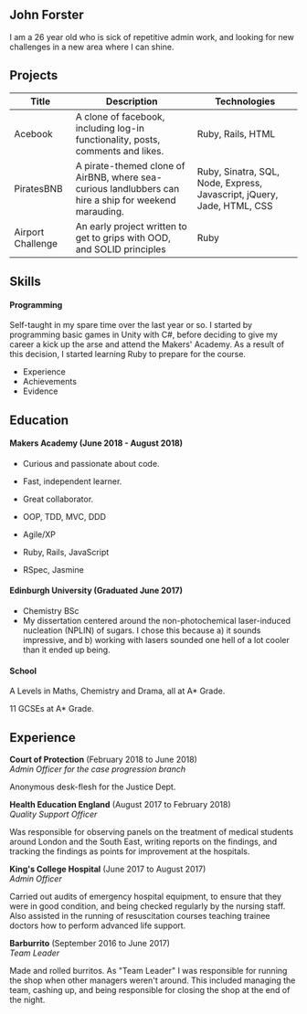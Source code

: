 ## John Forster

I am a 26 year old who is sick of repetitive admin work, and looking for new challenges in a new area where I can shine.

## Projects



| Title    | Description | Technologies|
| -------- | --------    | -------- |
| Acebook     | A clone of facebook, including log-in functionality, posts, comments and likes.        | Ruby, Rails, HTML|
| PiratesBNB     | A pirate-themed clone of AirBNB, where sea-curious landlubbers can hire a ship for weekend marauding.| Ruby, Sinatra, SQL, Node, Express, Javascript, jQuery, Jade, HTML, CSS|
| Airport Challenge     | An early project written to get to grips with OOD, and SOLID principles| Ruby|


## Skills

#### Programming

Self-taught in my spare time over the last year or so. I started by programming basic games in Unity with C#, before deciding to give my career a kick up the arse and attend the Makers' Academy. As a result of this decision, I started learning Ruby to prepare for the course.

- Experience
- Achievements
- Evidence

## Education

#### Makers Academy (June 2018 - August 2018)

- Curious and passionate about code.
- Fast, independent learner.
- Great collaborator.

- OOP, TDD, MVC, DDD
- Agile/XP
- Ruby, Rails, JavaScript
- RSpec, Jasmine

#### Edinburgh University (Graduated June 2017)

- Chemistry BSc
- My dissertation centered around the non-photochemical laser-induced nucleation (NPLIN) of sugars. I chose this because a) it sounds impressive, and b) working with lasers sounded one hell of a lot cooler than it ended up being.

#### School
A Levels in Maths, Chemistry and Drama, all at A* Grade.

11 GCSEs at A* Grade.

## Experience

**Court of Protection** (February 2018 to June 2018)   
*Admin Officer for the case progression branch*

Anonymous desk-flesh for the Justice Dept.

**Health Education England** (August 2017 to February 2018)    
*Quality Support Officer*

Was responsible for observing panels on the treatment of medical students around London and the South East, writing reports on the findings, and tracking the findings as points for improvement at the hospitals.

**King's College Hospital** (June 2017 to August 2017)    
*Admin Officer*

Carried out audits of emergency hospital equipment, to ensure that they were in good condition, and being checked regularly by the nursing staff. Also assisted in the running of resuscitation courses teaching trainee doctors how to perform advanced life support.

**Barburrito** (September 2016 to June 2017)    
*Team Leader*

Made and rolled burritos. As "Team Leader" I was responsible for running the shop when other managers weren't around. This included managing the team, cashing up, and being responsible for closing the shop at the end of the night.  

